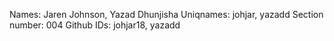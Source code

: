 Names: Jaren Johnson, Yazad Dhunjisha
Uniqnames: johjar, yazadd
Section number: 004
Github IDs: johjar18, yazadd
